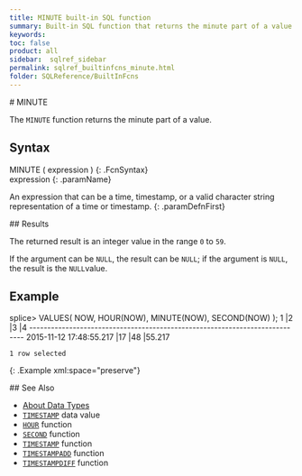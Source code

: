 ```yaml
---
title: MINUTE built-in SQL function
summary: Built-in SQL function that returns the minute part of a value
keywords:
toc: false
product: all
sidebar:  sqlref_sidebar
permalink: sqlref_builtinfcns_minute.html
folder: SQLReference/BuiltInFcns
---
```

<section>
<div class="TopicContent" data-swiftype-index="true" markdown="1">
# MINUTE

The `MINUTE` function returns the minute part of a value.

## Syntax

<div class="fcnWrapperWide" markdown="1">
    MINUTE ( expression )
{: .FcnSyntax}

</div>
<div class="paramList" markdown="1">
expression
{: .paramName}

An expression that can be a time, timestamp, or a valid character string representation of a time or timestamp.
{: .paramDefnFirst}

</div>
## Results

The returned result is an integer value in the range `0` to `59`.

If the argument can be `NULL`, the result can be `NULL`; if the argument
is `NULL`, the result is the `NULL`value.

## Example

<div class="preWrapper" markdown="1">
    splice> VALUES( NOW, HOUR(NOW), MINUTE(NOW), SECOND(NOW) );
    1                            |2          |3          |4
    ----------------------------------------------------------------------------
    2015-11-12 17:48:55.217      |17         |48         |55.217

    1 row selected
{: .Example xml:space="preserve"}

</div>
## See Also

* [About Data Types](sqlref_datatypes_numerictypes.html)
* [`TIMESTAMP`](sqlref_builtinfcns_timestamp.html) data value
* [`HOUR`](sqlref_builtinfcns_hour.html) function
* [`SECOND`](sqlref_builtinfcns_second.html) function
* [`TIMESTAMP`](sqlref_builtinfcns_timestamp.html) function
* [`TIMESTAMPADD`](sqlref_builtinfcns_timestampadd.html) function
* [`TIMESTAMPDIFF`](sqlref_builtinfcns_timestampdiff.html) function

</div>
</section>
